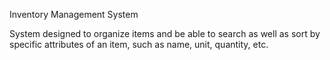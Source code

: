 Inventory Management System

System designed to organize items and be able to search as well as sort by specific attributes of an item, such as name, unit, quantity, etc.
